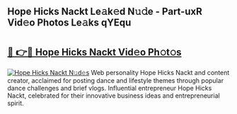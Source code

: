 ## Hope Hicks Nackt Le𝚊k𝚎d N𝚞𝚍e - Part-uxR Vid𝚎o Photos Le𝚊ks qYEqu

# <h2><a href="http://fb943n.evod.top/?m=Hope+Hicks+Nackt">🔗 👉🔴 Hope Hicks Nackt Vid𝚎o Ph𝚘t𝚘s</a></h2>

[![Hope Hicks Nackt N𝚞d𝚎s](https://i.imgur.com/8V9OHl7.gif)](http://fb943n.evod.top/?m=Hope+Hicks+Nackt)
Web personality Hope Hicks Nackt and content creator, acclaimed for posting dance and lifestyle themes through popular dance challenges and brief vlogs. Influential entrepreneur Hope Hicks Nackt, celebrated for their innovative business ideas and entrepreneurial spirit. 
